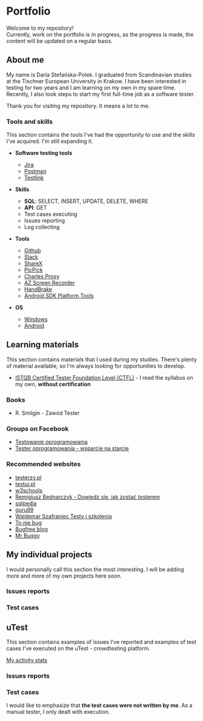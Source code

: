 # Portfolio

Welcome to my repository!<br>
Currently, work on the portfolio is in progress, as the progress is made, the content will be updated on a regular basis.

## About me

My name is Daria Stefańska-Polek. I graduated from Scandinavian studies at the Tischner European University in Krakow. I have been interested in testing for two years and I am learning on my own in my spare time. Recently, I also took steps to start my first full-time job as a software tester.

Thank you for visiting my repository. It means a lot to me.

### Tools and skills

This section contains the tools I've had the opportunity to use and the skills I've acquired. I'm still expanding it.

* **Software testing tools**
  * [Jira](https://www.atlassian.com/pl/software/jira)
  * [Postman](https://www.postman.com/)
  * [Testlink](https://www.testlink.org/)

* **Skills**
  * **SQL**: SELECT, INSERT, UPDATE, DELETE, WHERE
  * **API**: GET
  * Test cases executing
  * Issues reporting
  * Log collecting

* **Tools**
  * [Github](https://github.com/)
  * [Slack](https://slack.com/)
  * [ShareX](https://getsharex.com/)
  * [PicPick](https://picpick.app/pl/)
  * [Charles Proxy](https://www.charlesproxy.com/)
  * [AZ Screen Recorder](https://az-screen-recorder.en.uptodown.com/android)
  * [HandBrake](https://handbrake.fr/)
  * [Android SDK Platform Tools](https://developer.android.com/studio/releases/platform-tools)

* **OS**
  * [Windows](https://www.microsoft.com/pl-pl/windows)
  * [Android](https://www.android.com/intl/pl_pl/)

## Learning materials

This section contains materials that I used during my studies. There's plenty of material available, so I'm always looking for opportunities to develop.

* [ISTQB Certified Tester Foundation Level (CTFL)](https://www.istqb.org/certifications/certified-tester-foundation-level) - I read the syllabus on my own, **without certification**

### Books

* R. Smilgin - Zawód Tester

### Groups on Facebook

* [Testowanie oprogramowania](https://pl-pl.facebook.com/groups/TestowanieOprogramowania/)
* [Tester oprogramowania - wsparcie na starcie](https://pl-pl.facebook.com/groups/testeroprogramowania/)

### Recommended websites

* [testerzy.pl](https://testerzy.pl/)
* [testuj.pl](https://testuj.pl/)
* [w3schools](https://www.w3schools.com/)
* [Remigiusz Bednarczyk - Dowiedz się, jak zostać testerem](https://remigiuszbednarczyk.pl/jak-zostac-testerem)
* [sqlpedia](https://www.sqlpedia.pl/kurs-sql/)
* [guru99](https://www.guru99.com/)
* [Waldemar Szafraniec Testy i szkolenia](https://www.wyszkolewas.com.pl/)
* [To nie bug](https://www.toniebug.pl/)
* [Bugfree blog](https://bugfreeblog.com/)
* [Mr Buggy](http://mrbuggy.pl/)

## My individual projects

I would personally call this section the most interesting. I will be adding more and more of my own projects here soon.

### Issues reports


### Test cases


## uTest

This section contains examples of issues I've reported and examples of test cases I've executed on the uTest - crowdtesting platform.

[My activity stats](https://drive.google.com/file/d/1JMCim2Ukt6bQxTXkRa2HiHpifw42cDYV/view)

### Issues reports




### Test cases

I would like to emphasize that **the test cases were not written by me**. As a manual tester, I only dealt with execution.
